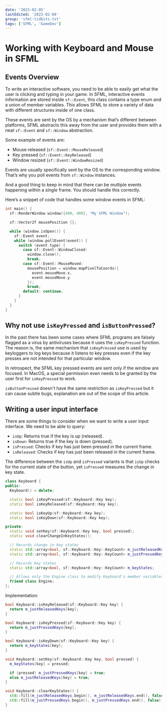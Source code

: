 ```yaml
---
date: '2023-02-05'
lastEdited: '2023-02-08'
group: 'sfml-tidbits.txt'
tags: ['SFML', 'GameDev']
---
```


# Working with Keyboard and Mouse in SFML

## Events Overview

To write an interactive software, you need to be able to easily get what the user is clicking and typing in your game. In SFML, interactive events information are stored inside `sf::Event`, this class contains a type enum and a union of member variables. This allows SFML to store a variety of data with different structures inside of one class.

These events are sent by the OS by a mechanism that’s different between platforms, SFML abstracts this away from the user and provides them with a neat `sf::Event` and `sf::Window` abstraction.

Some example of events are:

  - Mouse released (`sf::Event::MouseReleased`)
  - Key pressed (`sf::Event::KeyReleased`)
  - Window resized (`sf::Event::WindowResized`)

Events are usually specifically sent by the OS to the corresponding window. That’s why you poll events from `sf::Window` instances.

And a good thing to keep in mind that there can be multiple events happening within a single frame. You should handle this correctly.

Here’s a snippet of code that handles some window events in SFML:

```cpp filename=main.cpp
int main() {
  sf::RenderWindow window({400, 400}, "My SFML Window");

  sf::Vector2f mousePosition {};

  while (window.isOpen()) {
    sf::Event event;
    while (window.pollEvent(event)) {
      switch (event.type) {
        case sf::Event::WindowClosed:
          window.close();
          break;
        case sf::Event::MouseMoved:
          mousePosition = window.mapPixelToCoords({
            event.mouseMove.x,
            event.mouseMove.y
          });
          break;
        default: continue;
      }
    }
  }
}
```

## Why not use `isKeyPressed` and `isButtonPressed`?

In the past there has been some cases where SFML programs are falsely flagged as a virus by antiviruses because it uses the `isKeyPressed` function. The reason is, the same mechanism that `isKeyPressed` use is used by keyloggers to log keys because it listens to key presses even if the key presses are not intended for that particular window.

In retrospect, the SFML key pressed events are sent only if the window are focused. In MacOS, a special permission even needs to be granted by the user first for `isKeyPressed` to work.

`isButtonPressed` doesn't have the same restriction as `isKeyPressed` but it can cause subtle bugs, explanation are out of the scope of this article.

## Writing a user input interface

There are some things to consider when we want to write a user input interface. We need to be able to query:

  - `isUp`: Returns true if the key is up (released).
  - `isDown`: Returns true if the key is down (pressed).
  - `isPressed`: Checks if key has just been pressed in the current frame.
  - `isReleased`: Checks if key has just been released in the current frame.

The difference between the `isUp` and `isPressed` variants is that `isUp` checks for the current state of the button, yet `isPressed` measures the change in key state.

```c++ filename=main.cpp
class Keyboard {
public:
  Keyboard() = delete;

  static bool isKeyPressed(sf::Keyboard::Key key);
  static bool isKeyReleased(sf::Keyboard::Key key);

  static bool isKeyUp(sf::Keyboard::Key key);
  static bool isKeyDown(sf::Keyboard::Key key);

private:
  static void setKey(sf::Keyboard::Key key, bool pressed);
  static void clearChangeInKeyStates();

  // Records change in key states
  static std::array<bool, sf::Keyboard::Key::KeyCount> m_justReleasedKeys;
  static std::array<bool, sf::Keyboard::Key::KeyCount> m_justPressedKeys;

  // Records key states
  static std::array<bool, sf::Keyboard::Key::KeyCount> m_keyStates;

  // Allows only the Engine class to modify Keyboard's member variables.
  friend class Engine;
};
```

Implementation:

```c++ filename=keyboard.hpp
bool Keyboard::isKeyReleased(sf::Keyboard::Key key) {
  return m_justReleasedKeys[key];
}

bool Keyboard::isKeyPressed(sf::Keyboard::Key key) {
  return m_justPressedKeys[key];
}

bool Keyboard::isKeyDown(sf::Keyboard::Key key) {
  return m_keyStates[key];
}

void Keyboard::setKey(sf::Keyboard::Key key, bool pressed) {
  m_keyStates[key] = pressed;

  if (pressed) m_justPressedKeys[key] = true;
  else m_justReleasedKeys[key] = true;
}

void Keyboard::clearKeyStates() {
  std::fill(m_justReleasedKeys.begin(), m_justReleasedKeys.end(), false);
  std::fill(m_justPressedKeys.begin(), m_justPressedKeys.end(), false);
}
```
